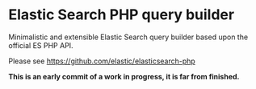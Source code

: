 # Elastic Search PHP query builder

Minimalistic and extensible Elastic Search query builder based upon the official
ES PHP API.

Please see https://github.com/elastic/elasticsearch-php

**This is an early commit of a work in progress, it is far from finished.**
